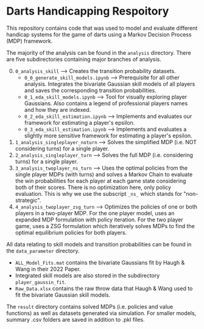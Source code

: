 # Darts Handicapping Respoitory 

This repository contains code that was used to model and evaluate different handicap systems for the game of darts using a Markov Decision Process (MDP) framework.

The majority of the analysis can be found in the `analysis` directory. There are five subdirectories containing major branches of analysis. 

0. `0_analysis_skill` --> Creates the transition probability datasets.
    * `0_0_generate_skill_models.ipynb` --> Prerequisite for all other analysis. Integrates the bivariate Gaussian skill models of all players and saves the corresponding transition probabilities. 
    * `0_1_eda_skill_models.ipynb` --> Tool for visually exploring player Gaussians. Also contains a legend of professional players names and how they are indexed. 
    * `0_2_eda_skill_estimation.ipynb` --> Implements and evaluates our framework for estimating a player's epsilon.  
    * `0_3_eda_skill_estimation.ipynb` --> Implements and evaluates a slightly more sensitive framework for estimating a player's epsilon. 
1. `1_analysis_singleplayer_noturn` --> Solves the simplified MDP (i.e. NOT considering turns) for a single player.
2. `2_analysis_singleplayer_turn` --> Solves the full MDP (i.e. considering turns) for a single player.
3. `3_analysis_twoplayer_ns_turn` --> Uses the optimal policies from the single player MDPs (with turns) and solves a Markov Chain to evaluate the win probabilities for each player at each game state considering both of their scores. There is no optimization here, only policy evaluation. This is why we use the subscript `_ns_` which stands for "non-strategic". 
4. `4_analysis_twoplayer_zsg_turn` --> Optimizes the policies of one or both players in a two-player MDP. For the one player model, uses an expanded MDP formulation with policy iteration. For the two player game, uses a ZSG formulation which iteratively solves MDPs to find the optimal equilibrium policies for both players. 

All data relating to skill models and transition probabilities can be found in the `data_parameter` directory. 
* `ALL_Model_Fits.mat` contains the bivariate Gaussians fit by Haugh & Wang in their 2022 Paper.
* Integrated skill models are also stored in the subdirectory `player_gaussin_fit`.
* `Raw_Data.xlsx` contains the raw throw data that Haugh & Wang used to fit the bivariate Gaussian skill models.

The `result` directory contains solved MDPs (i.e. policies and value functions) as well as datasets generated via simulation. For smaller models, summary .csv folders are saved in addition to .pkl files. 










